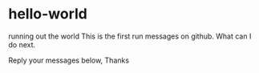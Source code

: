 # hello-world
running out the world
This is the first run messages on github. 
What can I do next. 

Reply your messages below, Thanks
